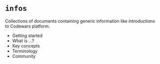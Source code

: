 # `infos`

Collections of documents containing generic information like
introductions to Codewars platform.

- Getting started
- What is ...?
- Key concepts
- Terminology
- Community
